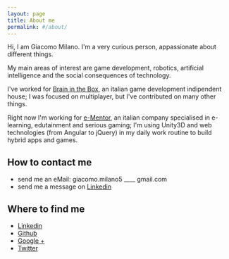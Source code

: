 ```yaml
---
layout: page
title: About me
permalink: #/about/
---
```


Hi, I am Giacomo Milano. I'm a very curious person, appassionate about different things.

My main areas of interest are game development, robotics, artificial intelligence and the social consequences of technology.

I've worked for [Brain in the Box][bitbgames], an italian game development indipendent house; I was focused on multiplayer, but I've contributed on many other things.

Right now I'm working for [e-Mentor][ementor], an italian company specialised in e-learning, edutainment and serious gaming; I'm using Unity3D and web technologies (from Angular to jQuery) in my daily work routine to build hybrid apps and games.


## How to contact me
- send me an eMail: giacomo.milano5 ____ gmail.com
- send me a message on [Linkedin][linkedin]

## Where to find me
- [Linkedin][linkedin]
- [Github][github]
- [Google +][google+]
- [Twitter][twitter]

[linkedin]: https://www.linkedin.com/in/giacomomilano
[github]: https://github.com/jackMilano
[google+]: https://plus.google.com/+GiacomoMilano89
[twitter]: https://twitter.com/Giacomo_Milano
[bitbgames]: http://bitbgames.com/
[ementor]: http://www.e-mentor.it/
